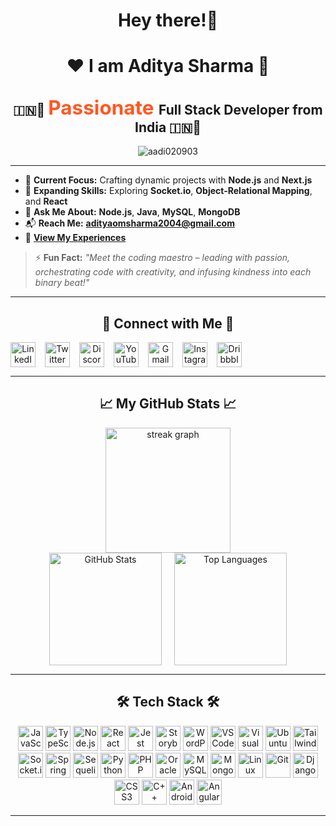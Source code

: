 <h1 align="center"> Hey there!👋 </h1>
<h1 align="center">❤ I am Aditya Sharma 🖤</h1>
<h2 align="center">
🇮🇳🚩 <span style="color:#ff5722; font-weight:bold; font-size: 1.5em;">
    <span class="typing" data-typed-items="Passionate, Innovative, Creative">Passionate</span>
  </span> Full Stack Developer from India 🇮🇳🚩
</h2>

<p align="center" width="200"> <img src="https://komarev.com/ghpvc/?username=aadi020903&label=Profile%20views&color=0e75b6&style=flat" alt="aadi020903" /> </p>


---


- 🔭 **Current Focus:** Crafting dynamic projects with **Node.js** and **Next.js**
- 🌱 **Expanding Skills:** Exploring **Socket.io**, **Object-Relational Mapping**, and **React**
- 💬 **Ask Me About:** **Node.js**, **Java**, **MySQL**, **MongoDB**
- 📬 **Reach Me:** **adityaomsharma2004@gmail.com**
- 📃 [**View My Experiences**](https://drive.google.com/file/d/1mWdtiszO0h30UAPUVBjdUOleooPVms15/view?usp=drive_link)

> ⚡ **Fun Fact:** _"Meet the coding maestro – leading with passion, orchestrating code with creativity, and infusing kindness into each binary beat!"_


---

<h2 align="center">🚀 Connect with Me 🚀</h2>
<p align="center" style="display: flex; gap: 15px;">
  <a href="https://linkedin.com/in/your-linkedin" target="_blank"><img src="https://raw.githubusercontent.com/maurodesouza/profile-readme-generator/master/src/assets/icons/social/linkedin/default.svg" width="40" height="40" alt="LinkedIn"/></a>
  <a href="https://twitter.com/your-twitter" target="_blank"><img src="https://raw.githubusercontent.com/maurodesouza/profile-readme-generator/master/src/assets/icons/social/twitter/default.svg" width="40" height="40" alt="Twitter"/></a>
  <a href="https://discordapp.com/users/your-discord" target="_blank"><img src="https://raw.githubusercontent.com/maurodesouza/profile-readme-generator/master/src/assets/icons/social/discord/default.svg" width="40" height="40" alt="Discord"/></a>
  <a href="https://youtube.com/your-youtube" target="_blank"><img src="https://raw.githubusercontent.com/maurodesouza/profile-readme-generator/master/src/assets/icons/social/youtube/default.svg" width="40" height="40" alt="YouTube"/></a>
  <a href="mailto:adityaomsharma2004@gmail.com"><img src="https://raw.githubusercontent.com/maurodesouza/profile-readme-generator/master/src/assets/icons/social/gmail/default.svg" width="40" height="40" alt="Gmail"/></a>
  <a href="https://instagram.com/your-instagram" target="_blank"><img src="https://raw.githubusercontent.com/maurodesouza/profile-readme-generator/master/src/assets/icons/social/instagram/default.svg" width="40" height="40" alt="Instagram"/></a>
  <a href="https://dribbble.com/your-dribbble" target="_blank"><img src="https://raw.githubusercontent.com/maurodesouza/profile-readme-generator/master/src/assets/icons/social/dribbble/default.svg" width="40" height="40" alt="Dribbble"/></a>
</p>

---

<h2 align="center">📈 My GitHub Stats 📈</h2>
<div align="center">
  <img src="https://streak-stats.demolab.com?user=aadi020903&locale=en&mode=daily&theme=dracula&hide_border=true&border_radius=5&card_width=500&order=2" height="200" alt="streak graph" />
</div>
<div align="center" style="display: flex; justify-content: center; gap: 20px;">
  <img src="https://github-readme-stats.vercel.app/api?username=aadi020903&show_icons=true&theme=dracula&hide_border=true&include_all_commits=true&count_private=true&card_width=400" height="180" alt="GitHub Stats" />
  <img src="https://github-readme-stats.vercel.app/api/top-langs/?username=aadi020903&theme=dracula&hide_border=true&layout=compact&card_width=320" height="180" alt="Top Languages" />
</div>

---

<h2 align="center">🛠️ Tech Stack 🛠️</h2>
<p align="center">
  <img src="https://cdn.jsdelivr.net/gh/devicons/devicon/icons/javascript/javascript-original.svg" height="40" alt="JavaScript" />
  <img src="https://cdn.jsdelivr.net/gh/devicons/devicon/icons/typescript/typescript-original.svg" height="40" alt="TypeScript" />
  <img src="https://cdn.jsdelivr.net/gh/devicons/devicon/icons/nodejs/nodejs-original.svg" height="40" alt="Node.js" />
  <img src="https://cdn.jsdelivr.net/gh/devicons/devicon/icons/react/react-original.svg" height="40" alt="React" />
  <img src="https://cdn.jsdelivr.net/gh/devicons/devicon/icons/jest/jest-plain.svg" height="40" alt="Jest" />
  <img src="https://cdn.jsdelivr.net/gh/devicons/devicon/icons/storybook/storybook-original.svg" height="40" alt="Storybook" />
  <img src="https://cdn.jsdelivr.net/gh/devicons/devicon/icons/wordpress/wordpress-original.svg" height="40" alt="WordPress" />
  <img src="https://cdn.jsdelivr.net/gh/devicons/devicon/icons/vscode/vscode-original.svg" height="40" alt="VS Code" />
  <img src="https://cdn.jsdelivr.net/gh/devicons/devicon/icons/visualstudio/visualstudio-plain.svg" height="40" alt="Visual Studio" />
  <img src="https://cdn.jsdelivr.net/gh/devicons/devicon/icons/ubuntu/ubuntu-plain.svg" height="40" alt="Ubuntu" />
  <img src="https://cdn.jsdelivr.net/gh/devicons/devicon/icons/tailwindcss/tailwindcss-original-wordmark.svg" height="40" alt="Tailwind CSS" />
  <img src="https://cdn.jsdelivr.net/gh/devicons/devicon/icons/socketio/socketio-original.svg" height="40" alt="Socket.io" />
  <img src="https://cdn.jsdelivr.net/gh/devicons/devicon/icons/spring/spring-original.svg" height="40" alt="Spring" />
  <img src="https://cdn.jsdelivr.net/gh/devicons/devicon/icons/sequelize/sequelize-original.svg" height="40" alt="Sequelize" />
  <img src="https://cdn.jsdelivr.net/gh/devicons/devicon/icons/python/python-original.svg" height="40" alt="Python" />
  <img src="https://cdn.jsdelivr.net/gh/devicons/devicon/icons/php/php-original.svg" height="40" alt="PHP" />
  <img src="https://cdn.jsdelivr.net/gh/devicons/devicon/icons/oracle/oracle-original.svg" height="40" alt="Oracle" />
  <img src="https://cdn.jsdelivr.net/gh/devicons/devicon/icons/mysql/mysql-original.svg" height="40" alt="MySQL" />
  <img src="https://cdn.jsdelivr.net/gh/devicons/devicon/icons/mongodb/mongodb-original.svg" height="40" alt="MongoDB" />
  <img src="https://cdn.jsdelivr.net/gh/devicons/devicon/icons/linux/linux-original.svg" height="40" alt="Linux" />
  <img src="https://cdn.jsdelivr.net/gh/devicons/devicon/icons/git/git-original.svg" height="40" alt="Git" />
  <img src="https://cdn.jsdelivr.net/gh/devicons/devicon/icons/django/django-plain.svg" height="40" alt="Django" />
  <img src="https://cdn.jsdelivr.net/gh/devicons/devicon/icons/css3/css3-original.svg" height="40" alt="CSS3" />
  <img src="https://cdn.jsdelivr.net/gh/devicons/devicon/icons/cplusplus/cplusplus-original.svg" height="40" alt="C++" />
  <img src="https://cdn.jsdelivr.net/gh/devicons/devicon/icons/androidstudio/androidstudio-original.svg" height="40" alt="Android Studio" />
  <img src="https://cdn.jsdelivr.net/gh/devicons/devicon/icons/angularjs/angularjs-original.svg" height="40" alt="AngularJS" />
</p>

---

<!-- Snake animation for GitHub contributions -->
<!-- <img src="https://raw.githubusercontent.com/aadi020903/aadi020903/output/github-contribution-grid
